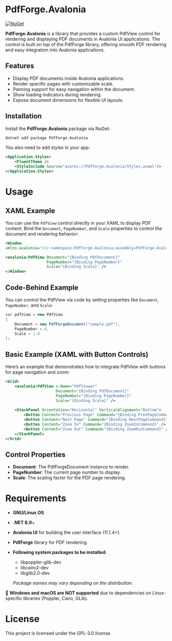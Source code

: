 # PdfForge.Avalonia

[![NuGet](https://img.shields.io/nuget/v/PdfForge.Avalonia.svg)](https://www.nuget.org/packages/PdfForge.Avalonia)

**PdfForge.Avalonia** is a library that provides a custom PdfView control for rendering and displaying PDF documents in Avalonia UI applications. The control is built on top of the PdfForge library, offering smooth PDF rendering and easy integration into Avalonia applications.

## Features

- Display PDF documents inside Avalonia applications.
- Render specific pages with customizable scale.
- Panning support for easy navigation within the document.
- Show loading indicators during rendering.
- Expose document dimensions for flexible UI layouts.


## Installation

Install the **PdfForge.Avalonia** package via NuGet:

```bash
dotnet add package PdfForge.Avalonia
```

You also need to add styles in your app:
```xml
<Application.Styles>
    <FluentTheme />
    <StyleInclude Source="avares://PdfForge.Avalonia/Styles.axaml"/>
</Application.Styles>
```

# Usage
## XAML Example

You can use the `PdfView` control directly in your XAML to display PDF content. Bind the `Document`, `PageNumber`, and `Scale` properties to control the document and rendering behavior:

```xml
<Window
xmlns:avalonia="clr-namespace:PdfForge.Avalonia;assembly=PdfForge.Avalonia">

<avalonia:PdfView Document="{Binding PdfDocument}"
                  PageNumber="{Binding PageNumber}"
                  Scale="{Binding Scale}" />
</Window>
```

## Code-Behind Example

You can control the PdfView via code by setting properties like `Document`, `PageNumber`, and `Scale`:

```csharp
var pdfView = new PdfView
{
    Document = new PdfForgeDocument("sample.pdf"),
    PageNumber = 0,
    Scale = 1.0
};
```

## Basic Example (XAML with Button Controls)
Here’s an example that demonstrates how to integrate PdfView with buttons for page navigation and zoom:

```xml
<Grid>
    <avalonia:PdfView x:Name="PdfViewer"
                      Document="{Binding PdfDocument}"
                      PageNumber="{Binding PageNumber}"
                      Scale="{Binding Scale}" />
    
    <StackPanel Orientation="Horizontal" VerticalAlignment="Bottom">
        <Button Content="Previous Page" Command="{Binding PrevPageCommand}" />
        <Button Content="Next Page" Command="{Binding NextPageCommand}" />
        <Button Content="Zoom In" Command="{Binding ZoomInCommand}" />
        <Button Content="Zoom Out" Command="{Binding ZoomOutCommand}" />
    </StackPanel>
</Grid>

```

## Control Properties
- **Document**: The PdfForgeDocument instance to render.
- **PageNumber**: The current page number to display.
- **Scale**: The scaling factor for the PDF page rendering.

# Requirements
- **GNU/Linux OS**
- **.NET 8.0**+
- **Avalonia UI** for building the user interface (11.1.4+).
- **PdfForge** library for PDF rendering.
- **Following system packages to be installed:**
    - libpoppler-glib-dev
    - libcairo2-dev
    - libglib2.0-dev

    _Package names may vary depending on the distribution._

🚫 **Windows and macOS are NOT supported** due to dependencies on Linux-specific libraries (Poppler, Cairo, GLib).

# License
This project is licensed under the GPL-3.0 license.
